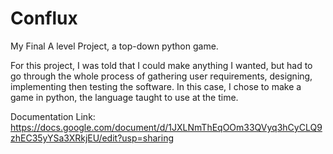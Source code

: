 # Conflux
My Final A level Project, a top-down python game. 

For this project, I was told that I could make anything I wanted, but had to go through the whole process of gathering user requirements,
designing, implementing then testing the software. In this case, I chose to make a game in python, the language taught to use at the time.

Documentation Link: https://docs.google.com/document/d/1JXLNmThEqOOm33QVyq3hCyCLQ9zhEC35yYSa3XRkjEU/edit?usp=sharing
